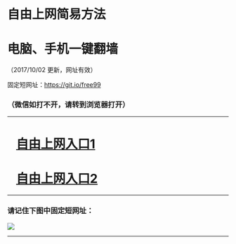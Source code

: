 ﻿# 自由上网简易方法

# 电脑、手机一键翻墙

（2017/10/02 更新，网址有效）

固定短网址：https://git.io/free99

### （微信如打不开，请转到浏览器打开）


***





# &nbsp;&nbsp; <a href="http://ft112138701.fwtz-zhenx1001.xyz/fwqtz01.html?t=10020019341 " target="_blank">自由上网入口1</a>
# &nbsp;&nbsp; <a href="http://ft1260030185.fw-tzzhen1002.xyz/fwqtz02.html?t=10020016850 " target="_blank">自由上网入口2</a>
***

### 请记住下图中固定短网址：

<img src="https://s3-us-west-2.amazonaws.com/fwq-1001/yjfq-20170905okok.png" /> 


***

